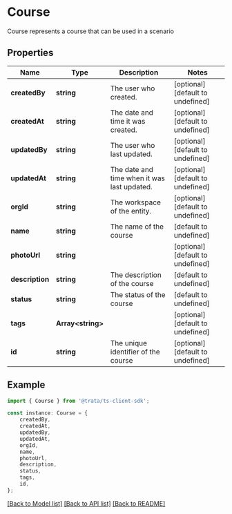 # Course

Course represents a course that can be used in a scenario

## Properties

Name | Type | Description | Notes
------------ | ------------- | ------------- | -------------
**createdBy** | **string** | The user who created. | [optional] [default to undefined]
**createdAt** | **string** | The date and time it was created. | [optional] [default to undefined]
**updatedBy** | **string** | The user who last updated. | [optional] [default to undefined]
**updatedAt** | **string** | The date and time when it was last updated. | [optional] [default to undefined]
**orgId** | **string** | The workspace of the entity. | [optional] [default to undefined]
**name** | **string** | The name of the course | [default to undefined]
**photoUrl** | **string** |  | [optional] [default to undefined]
**description** | **string** | The description of the course | [default to undefined]
**status** | **string** | The status of the course | [default to undefined]
**tags** | **Array&lt;string&gt;** |  | [optional] [default to undefined]
**id** | **string** | The unique identifier of the course | [optional] [default to undefined]

## Example

```typescript
import { Course } from '@trata/ts-client-sdk';

const instance: Course = {
    createdBy,
    createdAt,
    updatedBy,
    updatedAt,
    orgId,
    name,
    photoUrl,
    description,
    status,
    tags,
    id,
};
```

[[Back to Model list]](../README.md#documentation-for-models) [[Back to API list]](../README.md#documentation-for-api-endpoints) [[Back to README]](../README.md)
